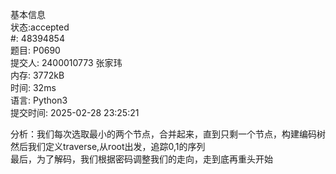 基本信息  
状态:accepted  
#:
48394854  
题目:
P0690  
提交人:
2400010773 张家玮  
内存:
3772kB  
时间:
32ms  
语言:
Python3  
提交时间:
2025-02-28 23:25:21  

分析：我们每次选取最小的两个节点，合并起来，直到只剩一个节点，构建编码树  
然后我们定义traverse,从root出发，追踪0,1的序列  
最后，为了解码，我们根据密码调整我们的走向，走到底再重头开始  
